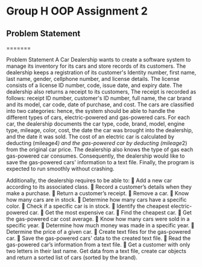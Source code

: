 
# Group H OOP Assignment 2
## Problem Statement
=======

Problem Statement
A Car Dealership wants to create a software system to manage its inventory for its cars and store records of its customers. The dealership keeps a registration of its customer's Identity number, first name, last name, gender, cellphone number, and license details. The license consists of a license ID number, code, issue date, and expiry date. The dealership also returns a receipt to its customers, The receipt is recorded as follows: receipt ID number, customer's ID number, full name, the car brand and its model, car code, date of purchase, and cost. The cars are classified into two categories: hence, the system should be able to handle the different types of cars, electric-powered and gas-powered cars. For each car, the dealership documents the car type, code, brand, model, engine type, mileage, color, cost, the date the car was brought into the dealership, and the date it was sold. The cost of an electric car is calculated by deducting (mileage*4) and the gas-powered car by deducting (mileage*2) from the original car price. The dealership also knows the type of gas each gas-powered car consumes. Consequently, the dealership would like to save the gas-powered cars' information to a text file.  Finally, the program is expected to run smoothly without crashing.
 
Additionally, the dealership requires to be able to:
	Add a new car according to its associated class.
	Record a customer’s details when they make a purchase.
	Return a customer’s receipt. 
	Remove a car.
	Know how many cars are in stock.
	Determine how many cars have a specific color.
	Check if a specific car is in stock.
	Identify the cheapest electric-powered car.
	Get the most expensive car.
	Find the cheapest car.
	Get the gas-powered car cost average.
	Know how many cars were sold in a specific year.
	Determine how much money was made in a specific year.
	Determine the price of a given car.
	Create text files for the gas-powered car.
	Save the gas-powered cars' data to the created text file.
	Read the gas-powered car’s information from a text file.
	Get a customer with only two letters in their last name.
Get data from a text file, create car objects and return a sorted list of cars (sorted by the brand).
